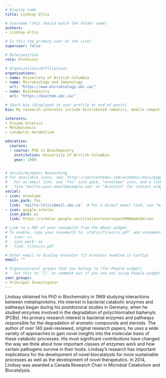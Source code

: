 ```yaml
---
# Display name
title: Lindsay Eltis

# Username (this should match the folder name)
authors:
- Lindsay-eltis

# Is this the primary user of the site?
superuser: false

# Role/position
role: Professor

# Organizations/Affiliations
organizations:
- name: Univeristy of British Columbia
- name: Microbiology and Immunology
  url: "https://www.microbiology.ubc.ca/"
- name: Biochemistry
  url: "https://biochem.ubc.ca/"  

# Short bio (displayed in user profile at end of posts)
bio: My research interests include distributed robotics, mobile computing and programmable matter.

interests:
- Enzyme kinetics
- Metabolomics
- Catabolic metabolism

education:
  courses:
  - course: PhD in Biochemistry
    institution: University of British Columbia
    year: 1989 


# Social/Academic Networking
# For available icons, see: https://sourcethemes.com/academic/docs/page-builder/#icons
#   For an email link, use "fas" icon pack, "envelope" icon, and a link in the
#   form "mailto:your-email@example.com" or "#contact" for contact widget.
social:
- icon: envelope
  icon_pack: fas
  link: 'mailto:leltis@mail.ubc.ca'  # For a direct email link, use "mailto:test@example.org".
- icon: google-scholar
  icon_pack: ai
  link: https://scholar.google.ca/citations?user=GywiPOMAAAAJ&hl=en

# Link to a PDF of your resume/CV from the About widget.
# To enable, copy your resume/CV to `static/files/cv.pdf` and uncomment the lines below.
# - icon: cv
#   icon_pack: ai
#   link: files/cv.pdf

# Enter email to display Gravatar (if Gravatar enabled in Config)
email: ""

# Organizational groups that you belong to (for People widget)
#   Set this to `[]` or comment out if you are not using People widget.
user_groups:
- Principal Investigator
---
```


Lindsay obtained his PhD in Biochemistry in 1989 studying interactions between metalloproteins. His interest in bacterial catabolic enzymes and pathways began during his postdoctoral studies in Germany, when he studied enzymes involved in the degradation of polychlorinated biphenyls (PCBs). His primary research interest is bacterial enzymes and pathways responsible for the degradation of aromatic compounds and steroids. The author of over 140 peer-reviewed, original research papers, he uses a wide variety of approaches to gain novel insights into the molecular basis of these catabolic processes. His most significant contributions have changed the way we think about how important classes of enzymes work and how certain pathogens survive in their hosts. Lindsay’s research has important implications for the development of novel biocatalysts for more sustainable processes as well as the development of novel therapeutics. In 2014, Lindsay was awarded a Canada Research Chair in Microbial Catabolism and Biocatalysis.